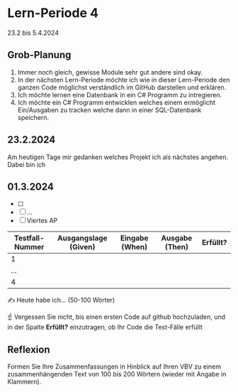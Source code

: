 # Lern-Periode 4

23.2 bis 5.4.2024

## Grob-Planung

1. Immer noch gleich, gewisse Module sehr gut andere sind okay.
2. In der nächsten Lern-Periode möchte ich wie in dieser Lern-Periode den ganzen Code möglichst verständlich im GitHub darstellen und erklären.
3. Ich möchte lernen eine Datenbank in ein C# Programm zu intregieren.
4. Ich möchte ein C# Programm entwicklen welches einem ermöglicht Ein/Ausgaben zu tracken welche dann in einer SQL-Datenbank speichern.

## 23.2.2024

Am heutigen Tage mir gedanken welches Projekt ich als nächstes angehen. Dabei bin ich 

## 01.3.2024

- [ ] 
- [ ] ...
- [ ] Viertes AP

| Testfall-Nummer | Ausgangslage (Given) | Eingabe (When) | Ausgabe (Then) | Erfüllt? |
| --- | --- | --- | --- | --- |
| 1   |     |     |     |     |
| ... |     |     |     |     |
| 4   |     |     |     |     |

✍️ Heute habe ich... (50-100 Wörter)

☝️ Vergessen Sie nicht, bis einen ersten Code auf github hochzuladen, und in der Spalte **Erfüllt?** einzutragen, ob Ihr Code die Test-Fälle erfüllt

## Reflexion

Formen Sie Ihre Zusammenfassungen in Hinblick auf Ihren VBV zu einem zusammenhängenden Text von 100 bis 200 Wörtern (wieder mit Angabe in Klammern).
